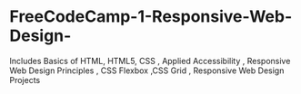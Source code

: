 # FreeCodeCamp-1-Responsive-Web-Design-
Includes Basics of HTML, HTML5, CSS , Applied Accessibility , Responsive Web Design Principles , CSS Flexbox ,CSS Grid , Responsive Web Design Projects 
